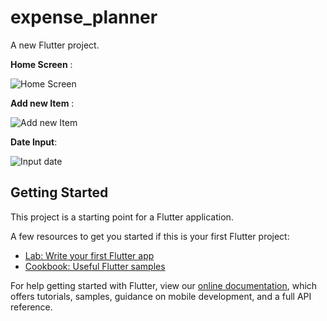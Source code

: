 # expense_planner

A new Flutter project.

**Home Screen** :

![Home Screen](https://user-images.githubusercontent.com/40691961/121063309-87acb380-c79c-11eb-813a-fda2ecc579ed.png)



**Add new Item** :

![Add new Item](https://user-images.githubusercontent.com/40691961/121063342-909d8500-c79c-11eb-9a48-121d078a68f8.png)



**Date Input**:

![Input date](https://user-images.githubusercontent.com/40691961/121063380-9abf8380-c79c-11eb-9532-6f5008c59190.png)


## Getting Started

This project is a starting point for a Flutter application.

A few resources to get you started if this is your first Flutter project:

- [Lab: Write your first Flutter app](https://flutter.dev/docs/get-started/codelab)
- [Cookbook: Useful Flutter samples](https://flutter.dev/docs/cookbook)

For help getting started with Flutter, view our
[online documentation](https://flutter.dev/docs), which offers tutorials,
samples, guidance on mobile development, and a full API reference.
